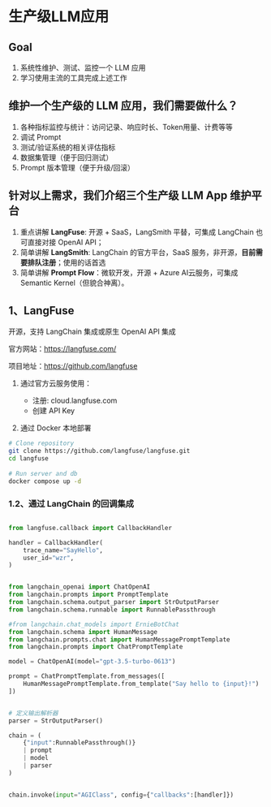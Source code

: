 # 生产级LLM应用

## Goal

1. 系统性维护、测试、监控一个 LLM 应用
2. 学习使用主流的工具完成上述工作

## 维护一个生产级的 LLM 应用，我们需要做什么？

1. 各种指标监控与统计：访问记录、响应时长、Token用量、计费等等
2. 调试 Prompt
3. 测试/验证系统的相关评估指标
4. 数据集管理（便于回归测试）
5. Prompt 版本管理（便于升级/回滚）

## 针对以上需求，我们介绍三个生产级 LLM App 维护平台

1. 重点讲解 **LangFuse**: 开源 + SaaS，LangSmith 平替，可集成 LangChain 也可直接对接 OpenAI API；
2. 简单讲解 **LangSmith**: LangChain 的官方平台，SaaS 服务，非开源，**目前需要排队注册**；使用的话首选
3. 简单讲解 **Prompt Flow**：微软开发，开源 + Azure AI云服务，可集成 Semantic Kernel（但貌合神离）。


## 1、LangFuse

开源，支持 LangChain 集成或原生 OpenAI API 集成

官方网站：https://langfuse.com/

项目地址：https://github.com/langfuse

1. 通过官方云服务使用：
   - 注册: cloud.langfuse.com
   - 创建 API Key

2. 通过 Docker 本地部署

```sh
# Clone repository
git clone https://github.com/langfuse/langfuse.git
cd langfuse
 
# Run server and db
docker compose up -d
```

### 1.2、通过 LangChain 的回调集成

```python

from langfuse.callback import CallbackHandler

handler = CallbackHandler(
    trace_name="SayHello",
    user_id="wzr",
)

```

```python

from langchain_openai import ChatOpenAI
from langchain.prompts import PromptTemplate
from langchain.schema.output_parser import StrOutputParser
from langchain.schema.runnable import RunnablePassthrough

#from langchain.chat_models import ErnieBotChat
from langchain.schema import HumanMessage
from langchain.prompts.chat import HumanMessagePromptTemplate
from langchain.prompts import ChatPromptTemplate

model = ChatOpenAI(model="gpt-3.5-turbo-0613")

prompt = ChatPromptTemplate.from_messages([
    HumanMessagePromptTemplate.from_template("Say hello to {input}!") 
])


# 定义输出解析器
parser = StrOutputParser()

chain = (
    {"input":RunnablePassthrough()} 
    | prompt
    | model
    | parser
)

```

```python

chain.invoke(input="AGIClass", config={"callbacks":[handler]})

```


